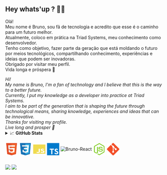 ## Hey whats'up ? 🤙🏻
<div>
  <p>
    Olá!
    <br />
    Meu nome é Bruno, sou fã de tecnologia e acredito que esse é o caminho para
    um futuro melhor.
    <br />
    Atualmente, coloco em prática na Triad Systems, meu conhecimento como
    desenvolvedor.
    <br />
    Tenho como objetivo, fazer parte da geração que está moldando o futuro por
    meios tecnológicos, compartilhando conhecimento, experiências e ideias que
    podem ser inovadoras.
    <br />
    Obrigado por visitar meu perfil.
    <br />
    Vida longa e próspera 🖖
  </p>

  <i>
    Hi!
    <br />
    My name is Bruno, I'm a fan of technology and I believe that this is the way
    to a better future.
    <br />
    Currently, I put my knowledge as a developer into practice at Triad Systems.
    <br />
    I aim to be part of the generation that is shaping the future through
    technological means, sharing knowledge, experiences and ideas that can be
    innovative.
    <br />
    Thanks for visiting my profile.
    <br />
    Live long and prosper 🖖
  </i>
</div>
<div>
  <details close>
    <summary>📈 <b>GitHub Stats</b></summary>
    <br />
    <p align="center">
      <a href="https://github.com/brunosantos-98">
        <img height="180em" src="https://github-readme-stats.vercel.app/api/top-langs/?username=brunosantos-98&layout=compact&langs_count=7&theme=dracula"/>
        <img height="180em" src="https://github-readme-stats.vercel.app/api?username=brunosantos-98&show_icons=true&theme=dracula&nclude_all_commits=true&count_private=true"/>
      </a>
    </p>
  </details>
</div>
<div style="display: inline_block">
  <br />  
  <img
    align="center"
    alt="Bruno-HTML"
    height="40"
    width="40"
    src="https://raw.githubusercontent.com/devicons/devicon/master/icons/html5/html5-original.svg"
  />
  <img
    align="center"
    alt="Bruno-CSS"
    height="40"
    width="40"
    src="https://raw.githubusercontent.com/devicons/devicon/master/icons/css3/css3-original.svg"
  />
  <img
    align="center"
    alt="Bruno-Js"
    height="30"
    width="40"
    src="https://raw.githubusercontent.com/devicons/devicon/master/icons/javascript/javascript-plain.svg"
  />  
  <img 
    align="center" 
    alt="Bruno-Ts"
    height="40"
    width="40"
    src="https://raw.githubusercontent.com/devicons/devicon/master/icons/typescript/typescript-plain.svg"
  />
  <img
    align="center"
    alt="Bruno-React"
    height="40"
    width="40"
    src="https://img.icons8.com/color/344/angularjs.png"
  />  
  <img
    align="center"
    alt="Bruno-Node"
    height="40"
    width="40"
    src="https://raw.githubusercontent.com/devicons/devicon/master/icons/nodejs/nodejs-original.svg"
  />
  <img
    align="center"
    alt="Bruno-Git"
    height="40"
    width="40"
    src="https://raw.githubusercontent.com/devicons/devicon/master/icons/git/git-original.svg"
  />
</div>

##

<div>
  <a href="https://www.linkedin.com/in/bruno-domingues-33288b16a/"><img src="https://img.shields.io/badge/-LinkedIn-%230077B5?style=for-the-badge&logo=linkedin&logoColor=white" target="_blank"/></a>
  <a href="mailto:p.brunodomingues@gmail.com"><img src="https://img.shields.io/badge/-EMail-%23333?style=for-the-badge&logo=microsoft&logoColor=white" target="_blank"/></a>
  <!-- <a href="" target="_blank"><img src="https://img.shields.io/badge/-Instagram-e80016?style=for-the-badge&logo=instagram&logoColor=white" target="_blank"></a> -->
</div>

